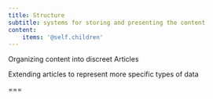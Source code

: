 ```yaml
---
title: Structure
subtitle: systems for storing and presenting the content
content:
    items: '@self.children'
---
```


Organizing content into discreet Articles

Extending articles to represent more specific types of data

===

